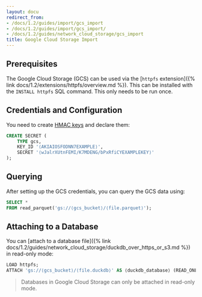 ```yaml
---
layout: docu
redirect_from:
- /docs/1.2/guides/import/gcs_import
- /docs/1.2/guides/import/gcs_import/
- /docs/1.2/guides/network_cloud_storage/gcs_import
title: Google Cloud Storage Import
---
```


## Prerequisites

The Google Cloud Storage (GCS) can be used via the [`httpfs` extension]({% link docs/1.2/extensions/httpfs/overview.md %}).
This can be installed with the `INSTALL httpfs` SQL command. This only needs to be run once.

## Credentials and Configuration

You need to create [HMAC keys](https://console.cloud.google.com/storage/settings;tab=interoperability) and declare them:

```sql
CREATE SECRET (
    TYPE gcs,
    KEY_ID '⟨AKIAIOSFODNN7EXAMPLE⟩',
    SECRET '⟨wJalrXUtnFEMI/K7MDENG/bPxRfiCYEXAMPLEKEY⟩'
);
```

## Querying

After setting up the GCS credentials, you can query the GCS data using:

```sql
SELECT *
FROM read_parquet('gs://⟨gcs_bucket⟩/⟨file.parquet⟩');
```

## Attaching to a Database

You can [attach to a database file]({% link docs/1.2/guides/network_cloud_storage/duckdb_over_https_or_s3.md %}) in read-only mode:

```sql
LOAD httpfs;
ATTACH 'gs://⟨gcs_bucket⟩/⟨file.duckdb⟩' AS ⟨duckdb_database⟩ (READ_ONLY);
```

> Databases in Google Cloud Storage can only be attached in read-only mode.

